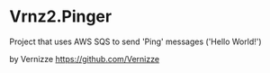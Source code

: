 # Vrnz2.Pinger

Project that uses AWS SQS to send 'Ping' messages ('Hello World!')

by Vernizze
https://github.com/Vernizze